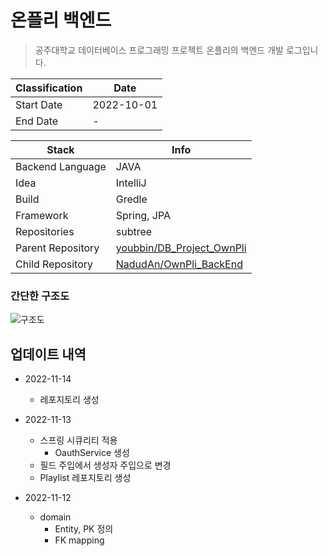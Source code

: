 # 온플리 백엔드

> 공주대학교 데이터베이스 프로그래밍 프로젝트 온플리의 백엔드 개발 로그입니다. 

| Classification | Date       |
|----------------|------------|
| Start Date     | 2022-10-01 |
| End Date       | -          |

| Stack             | Info                                                                      |
|-------------------|---------------------------------------------------------------------------|
| Backend Language  | JAVA                                                                      |
| Idea              | IntelliJ                                                                  |
| Build             | Gredle                                                                    |
| Framework         | Spring, JPA                                                               |
| Repositories      | subtree                                                                   |
| Parent Repository | [youbbin/DB_Project_OwnPli](https://github.com/youbbin/DB_Project_OwnPli) | <!--포함하는-->
| Child Repository  | [NadudAn/OwnPli_BackEnd](https://github.com/NadudAn/OwnPli_BackEnd)       |  <!--포함되는-->

### 간단한 구조도

![구조도](https://user-images.githubusercontent.com/84761609/201409901-2ad3548c-5e05-497e-a7ea-e8d49f6548df.jpg)


## 업데이트 내역

 - 2022-11-14
   - 레포지토리 생성


 - 2022-11-13
   - 스프링 시큐리티 적용
     - OauthService 생성
   - 필드 주입에서 생성자 주입으로 변경
   - Playlist 레포지토리 생성


 - 2022-11-12
   - domain
     - Entity, PK 정의
     - FK mapping
